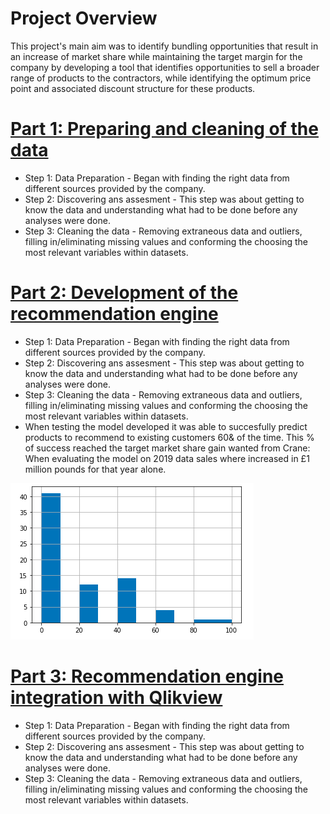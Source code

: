 
# Project Overview

This project's main aim was to identify bundling opportunities that result in an increase of market share while maintaining the target margin for the company by developing a tool that identifies opportunities to sell a broader range of products to the contractors, while identifying the optimum price point and associated discount structure for these products.

# [Part 1: Preparing and cleaning of the data](https://tuchisanalyst.github.io/Crane-Recommendation-engine/)
* Step 1: Data Preparation - Began with finding the right data from different sources provided by the company.
* Step 2: Discovering ans assesment - This step was about getting to know the data and understanding what had to be done before any analyses were done.
* Step 3: Cleaning the data - Removing extraneous data and outliers, filling in/eliminating missing values and conforming the choosing the most relevant variables within datasets.


# [Part 2: Development of the recommendation engine](https://tuchisanalyst.github.io/Crane-Recommendation-engine/)
* Step 1: Data Preparation - Began with finding the right data from different sources provided by the company.
* Step 2: Discovering ans assesment - This step was about getting to know the data and understanding what had to be done before any analyses were done.
* Step 3: Cleaning the data - Removing extraneous data and outliers, filling in/eliminating missing values and conforming the choosing the most relevant variables within datasets.
* When testing the model developed it was able to succesfully predict products to recommend to existing customers 60& of the time. This % of success reached the target market share gain wanted from Crane: When evaluating the model on 2019 data sales where increased in £1 million pounds for that year alone. 

![](/Images/Screenshot%202020-11-03%20at%2015.50.37.png)

# [Part 3: Recommendation engine integration with Qlikview](https://tuchisanalyst.github.io/Crane-Recommendation-engine/)
* Step 1: Data Preparation - Began with finding the right data from different sources provided by the company.
* Step 2: Discovering ans assesment - This step was about getting to know the data and understanding what had to be done before any analyses were done.
* Step 3: Cleaning the data - Removing extraneous data and outliers, filling in/eliminating missing values and conforming the choosing the most relevant variables within datasets.

